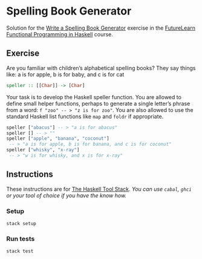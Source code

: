 # Spelling Book Generator

Solution for the [Write a Spelling Book Generator](https://www.futurelearn.com/courses/functional-programming-haskell/7/steps/726705) exercise in the [FutureLearn Functional Programming in Haskell](https://www.futurelearn.com/courses/functional-programming-haskell) course.

## Exercise

Are you familiar with children’s alphabetical spelling books? They say things like: a is for apple, b is for baby, and c is for cat

```haskell
speller :: [[Char]] -> [Char]
```

Your task is to develop the Haskell speller function. You are allowed to define small helper functions, perhaps to generate a single letter’s phrase from a word: `f "zoo" -- > "z is for zoo"`. You are also allowed to use the standard Haskell list functions like `map` and `foldr` if appropriate.

```haskell
speller ["abacus"] -- > "a is for abacus"
speller [] -- > ""
speller ["apple", "banana", "coconut"] 
 -- > "a is for apple, b is for banana, and c is for coconut"
speller ["whisky", "x-ray"]
 -- > "w is for whisky, and x is for x-ray"
```

## Instructions

These instructions are for [The Haskell Tool Stack](https://docs.haskellstack.org/en/stable/README/). _You can use `cabal`, `ghci` or your tool of choice if you have the know how._

### Setup

`stack setup`

### Run tests

`stack test`
